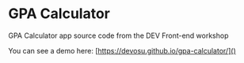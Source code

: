 # GPA Calculator

GPA Calculator app source code from the DEV Front-end workshop

You can see a demo here: [https://devosu.github.io/gpa-calculator/]()
